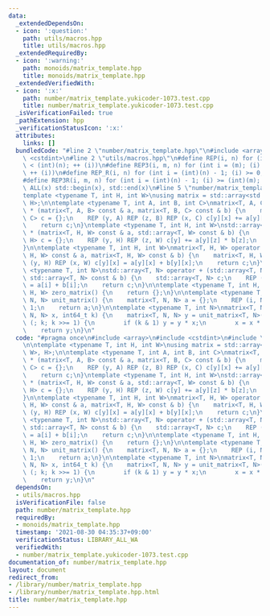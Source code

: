 ```yaml
---
data:
  _extendedDependsOn:
  - icon: ':question:'
    path: utils/macros.hpp
    title: utils/macros.hpp
  _extendedRequiredBy:
  - icon: ':warning:'
    path: monoids/matrix_template.hpp
    title: monoids/matrix_template.hpp
  _extendedVerifiedWith:
  - icon: ':x:'
    path: number/matrix_template.yukicoder-1073.test.cpp
    title: number/matrix_template.yukicoder-1073.test.cpp
  _isVerificationFailed: true
  _pathExtension: hpp
  _verificationStatusIcon: ':x:'
  attributes:
    links: []
  bundledCode: "#line 2 \"number/matrix_template.hpp\"\n#include <array>\n#include\
    \ <cstdint>\n#line 2 \"utils/macros.hpp\"\n#define REP(i, n) for (int i = 0; (i)\
    \ < (int)(n); ++ (i))\n#define REP3(i, m, n) for (int i = (m); (i) < (int)(n);\
    \ ++ (i))\n#define REP_R(i, n) for (int i = (int)(n) - 1; (i) >= 0; -- (i))\n\
    #define REP3R(i, m, n) for (int i = (int)(n) - 1; (i) >= (int)(m); -- (i))\n#define\
    \ ALL(x) std::begin(x), std::end(x)\n#line 5 \"number/matrix_template.hpp\"\n\n\
    template <typename T, int H, int W>\nusing matrix = std::array<std::array<T, W>,\
    \ H>;\n\ntemplate <typename T, int A, int B, int C>\nmatrix<T, A, C> operator\
    \ * (matrix<T, A, B> const & a, matrix<T, B, C> const & b) {\n    matrix<T, A,\
    \ C> c = {};\n    REP (y, A) REP (z, B) REP (x, C) c[y][x] += a[y][z] * b[z][x];\n\
    \    return c;\n}\ntemplate <typename T, int H, int W>\nstd::array<T, H> operator\
    \ * (matrix<T, H, W> const & a, std::array<T, W> const & b) {\n    std::array<T,\
    \ H> c = {};\n    REP (y, H) REP (z, W) c[y] += a[y][z] * b[z];\n    return c;\n\
    }\n\ntemplate <typename T, int H, int W>\nmatrix<T, H, W> operator + (matrix<T,\
    \ H, W> const & a, matrix<T, H, W> const & b) {\n    matrix<T, H, W> c;\n    REP\
    \ (y, H) REP (x, W) c[y][x] = a[y][x] + b[y][x];\n    return c;\n}\n\ntemplate\
    \ <typename T, int N>\nstd::array<T, N> operator + (std::array<T, N> const & a,\
    \ std::array<T, N> const & b) {\n    std::array<T, N> c;\n    REP (i, N) c[i]\
    \ = a[i] + b[i];\n    return c;\n}\n\ntemplate <typename T, int H, int W>\nmatrix<T,\
    \ H, W> zero_matrix() {\n    return {};\n}\n\ntemplate <typename T, int N>\nmatrix<T,\
    \ N, N> unit_matrix() {\n    matrix<T, N, N> a = {};\n    REP (i, N) a[i][i] =\
    \ 1;\n    return a;\n}\n\ntemplate <typename T, int N>\nmatrix<T, N, N> matpow(matrix<T,\
    \ N, N> x, int64_t k) {\n    matrix<T, N, N> y = unit_matrix<T, N>();\n    for\
    \ (; k; k >>= 1) {\n        if (k & 1) y = y * x;\n        x = x * x;\n    }\n\
    \    return y;\n}\n"
  code: "#pragma once\n#include <array>\n#include <cstdint>\n#include \"../utils/macros.hpp\"\
    \n\ntemplate <typename T, int H, int W>\nusing matrix = std::array<std::array<T,\
    \ W>, H>;\n\ntemplate <typename T, int A, int B, int C>\nmatrix<T, A, C> operator\
    \ * (matrix<T, A, B> const & a, matrix<T, B, C> const & b) {\n    matrix<T, A,\
    \ C> c = {};\n    REP (y, A) REP (z, B) REP (x, C) c[y][x] += a[y][z] * b[z][x];\n\
    \    return c;\n}\ntemplate <typename T, int H, int W>\nstd::array<T, H> operator\
    \ * (matrix<T, H, W> const & a, std::array<T, W> const & b) {\n    std::array<T,\
    \ H> c = {};\n    REP (y, H) REP (z, W) c[y] += a[y][z] * b[z];\n    return c;\n\
    }\n\ntemplate <typename T, int H, int W>\nmatrix<T, H, W> operator + (matrix<T,\
    \ H, W> const & a, matrix<T, H, W> const & b) {\n    matrix<T, H, W> c;\n    REP\
    \ (y, H) REP (x, W) c[y][x] = a[y][x] + b[y][x];\n    return c;\n}\n\ntemplate\
    \ <typename T, int N>\nstd::array<T, N> operator + (std::array<T, N> const & a,\
    \ std::array<T, N> const & b) {\n    std::array<T, N> c;\n    REP (i, N) c[i]\
    \ = a[i] + b[i];\n    return c;\n}\n\ntemplate <typename T, int H, int W>\nmatrix<T,\
    \ H, W> zero_matrix() {\n    return {};\n}\n\ntemplate <typename T, int N>\nmatrix<T,\
    \ N, N> unit_matrix() {\n    matrix<T, N, N> a = {};\n    REP (i, N) a[i][i] =\
    \ 1;\n    return a;\n}\n\ntemplate <typename T, int N>\nmatrix<T, N, N> matpow(matrix<T,\
    \ N, N> x, int64_t k) {\n    matrix<T, N, N> y = unit_matrix<T, N>();\n    for\
    \ (; k; k >>= 1) {\n        if (k & 1) y = y * x;\n        x = x * x;\n    }\n\
    \    return y;\n}\n"
  dependsOn:
  - utils/macros.hpp
  isVerificationFile: false
  path: number/matrix_template.hpp
  requiredBy:
  - monoids/matrix_template.hpp
  timestamp: '2021-08-30 04:35:37+09:00'
  verificationStatus: LIBRARY_ALL_WA
  verifiedWith:
  - number/matrix_template.yukicoder-1073.test.cpp
documentation_of: number/matrix_template.hpp
layout: document
redirect_from:
- /library/number/matrix_template.hpp
- /library/number/matrix_template.hpp.html
title: number/matrix_template.hpp
---
```

